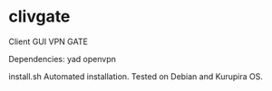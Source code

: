 # clivgate
Client GUI VPN GATE

Dependencies:
yad
openvpn

install.sh
Automated installation. Tested on Debian and Kurupira OS.
